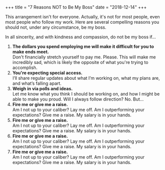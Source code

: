 +++
title = "7 Reasons NOT to Be My Boss"
date = "2018-12-14"
+++

<p class="lede"><span class="dropcap seafoam">T</span>his arrangement isn't for everyone. Actually, it's not for most people, even most people who follow my work. Here are several compelling reasons you should not, under any circumstance, be my boss.</p>
<p>In all sincerity, and with kindness and compassion, do not be my boss if...</p>

<ol>
    <li><strong>The dollars you spend employing me will make it difficult for you to make ends meet.</strong> <br/>
        Don't financially stretch yourself to pay me. Please. This will make me incredibly sad, which is likely the opposite of what you're trying to accomplish.
    </li>
    <li><strong>You're expecting special access.</strong> <br/>I’ll share regular updates about what I’m working on, what my plans are, and what’s falling apart.</li>
    <li><strong>Weigh in via polls and ideas.</strong> <br/>Let me know what you think I should be working on, and how I might be able to make you proud. Will I always follow direction? No. But…</li>
    <li><strong>Fire me or give me a raise.</strong> <br/>Am I not up to your caliber? Lay me off. Am I outperforming your expectations? Give me a raise. My salary is in your hands.</li>
    <li><strong>Fire me or give me a raise.</strong> <br/>Am I not up to your caliber? Lay me off. Am I outperforming your expectations? Give me a raise. My salary is in your hands.</li>
    <li><strong>Fire me or give me a raise.</strong> <br/>Am I not up to your caliber? Lay me off. Am I outperforming your expectations? Give me a raise. My salary is in your hands.</li>
    <li><strong>Fire me or give me a raise.</strong> <br/>Am I not up to your caliber? Lay me off. Am I outperforming your expectations? Give me a raise. My salary is in your hands.</li>
</ol>
